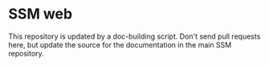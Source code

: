 # SSM web

This repository is updated by a doc-building script. Don't send pull requests here, but update the source for the documentation in the main SSM repository.
